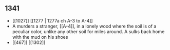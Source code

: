 ## 1341
- [[1027]] [[1277 | 1277a ch A-3 to A-4]] 
- A murders a stranger, [[A-4]], in a lonely wood where the soil is of a peculiar color, unlike any other soil for miles around. A sulks back home with the mud on his shoes
- [[467]] [[1302]] 

